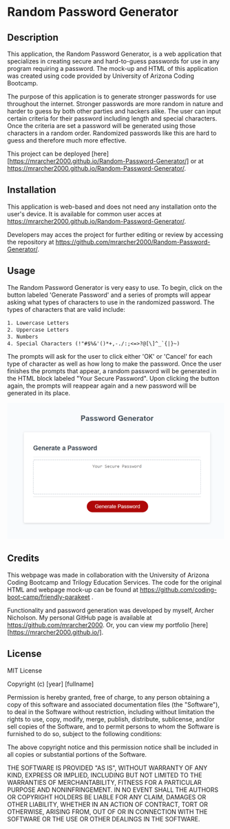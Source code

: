 # Random Password Generator

## Description
This application, the Random Password Generator, is a web application that specializes in creating secure and hard-to-guess passwords for use in any program requiring a password. The mock-up and HTML of this application was created using code provided by University of Arizona Coding Bootcamp. 

The purpose of this application is to generate stronger passwords for use throughout the internet. Stronger passwords are more random in nature and harder to guess by both other parties and hackers alike. The user can input certain criteria for their password including length and special characters. Once the criteria are set a password will be generated using those characters in a random order. Randomized passwords like this are hard to guess and therefore much more effective.

This project can be deployed [here][https://mrarcher2000.github.io/Random-Password-Generator/] or at https://mrarcher2000.github.io/Random-Password-Generator/.

## Installation

This application is web-based and does not need any installation onto the user's device. It is available for common user acces at https://mrarcher2000.github.io/Random-Password-Generator/. 

Developers may acces the project for further editing or review by accessing the repository at https://github.com/mrarcher2000/Random-Password-Generator/.

## Usage

The Random Password Generator is very easy to use. To begin, click on the button labeled 'Generate Password' and a series of prompts will appear asking what types of characters to use in the randomized password. The types of characters that are valid include:

    1. Lowercase Letters
    2. Uppercase Letters
    3. Numbers
    4. Special Characters (!"#$%&'()*+,-./:;<=>?@[\]^_`{|}~)

The prompts will ask for the user to click either 'OK' or 'Cancel' for each type of character as well as how long to make the password. Once the user finishes the prompts that appear, a random password will be generated in the HTML block labeled "Your Secure Password". Upon clicking the button again, the prompts will reappear again and a new password will be generated in its place.

![Random Password Generator](https://github.com/mrarcher2000/Random-Password-Generator/blob/main/images/Screenshot%202021-02-21%20201302.png?raw=true)

## Credits

This webpage was made in collaboration with the University of Arizona Coding Bootcamp and Trilogy Education Services. The code for the original HTML and webpage mock-up can be found at https://github.com/coding-boot-camp/friendly-parakeet .

Functionality and password generation was developed by myself, Archer Nicholson. My personal GitHub page is available at https://github.com/mrarcher2000. Or, you can view my portfolio [here][https://mrarcher2000.github.io/].

## License

MIT License

Copyright (c) [year] [fullname]

Permission is hereby granted, free of charge, to any person obtaining a copy
of this software and associated documentation files (the "Software"), to deal
in the Software without restriction, including without limitation the rights
to use, copy, modify, merge, publish, distribute, sublicense, and/or sell
copies of the Software, and to permit persons to whom the Software is
furnished to do so, subject to the following conditions:

The above copyright notice and this permission notice shall be included in all
copies or substantial portions of the Software.

THE SOFTWARE IS PROVIDED "AS IS", WITHOUT WARRANTY OF ANY KIND, EXPRESS OR
IMPLIED, INCLUDING BUT NOT LIMITED TO THE WARRANTIES OF MERCHANTABILITY,
FITNESS FOR A PARTICULAR PURPOSE AND NONINFRINGEMENT. IN NO EVENT SHALL THE
AUTHORS OR COPYRIGHT HOLDERS BE LIABLE FOR ANY CLAIM, DAMAGES OR OTHER
LIABILITY, WHETHER IN AN ACTION OF CONTRACT, TORT OR OTHERWISE, ARISING FROM,
OUT OF OR IN CONNECTION WITH THE SOFTWARE OR THE USE OR OTHER DEALINGS IN THE
SOFTWARE.

